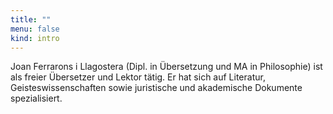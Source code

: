 ```yaml
---
title: ""
menu: false
kind: intro
---
```

Joan Ferrarons i Llagostera (Dipl. in Übersetzung und MA in Philosophie) ist als freier Übersetzer und Lektor tätig. Er hat sich auf Literatur, Geisteswissenschaften sowie juristische und akademische Dokumente spezialisiert.
